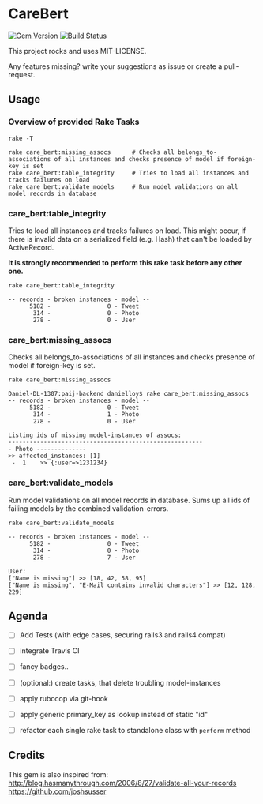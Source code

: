 # CareBert
[![Gem Version](https://badge.fury.io/rb/care_bert.svg)](http://badge.fury.io/rb/care_bert)
[![Build Status](https://travis-ci.org/loybert/care_bert.svg?branch=master)](https://travis-ci.org/loybert/care_bert)

This project rocks and uses MIT-LICENSE.

Any features missing? write your suggestions as issue or create a pull-request.

## Usage

### Overview of provided Rake Tasks

```shell
rake -T

rake care_bert:missing_assocs      # Checks all belongs_to-associations of all instances and checks presence of model if foreign-key is set
rake care_bert:table_integrity     # Tries to load all instances and tracks failures on load
rake care_bert:validate_models     # Run model validations on all model records in database
```


### care\_bert:table\_integrity
Tries to load all instances and tracks failures on load. This might occur, if there is invalid data on a serialized field (e.g. Hash) that can't be loaded by ActiveRecord.

**It is strongly recommended to perform this rake task before any other one.**

```shell
rake care_bert:table_integrity

-- records - broken instances - model --
      5182 -                0 - Tweet
       314 -                0 - Photo
       278 -                0 - User
```


### care\_bert:missing\_assocs
Checks all belongs_to-associations of all instances and checks presence of model if foreign-key is set.

```shell
rake care_bert:missing_assocs

Daniel-DL-1307:paij-backend danielloy$ rake care_bert:missing_assocs
-- records - broken instances - model --
      5182 -                0 - Tweet
       314 -                1 - Photo
       278 -                0 - User

Listing ids of missing model-instances of assocs:
-------------------------------------------------------
- Photo --------------
>> affected_instances: [1]
 -  1    >> {:user=>1231234}
```

### care\_bert:validate\_models
Run model validations on all model records in database. Sums up all ids of failing models by the combined validation-errors.



```shell
rake care_bert:validate_models

-- records - broken instances - model --
      5182 -                0 - Tweet
       314 -                0 - Photo
       278 -                7 - User

User:
["Name is missing"] >> [18, 42, 58, 95]
["Name is missing", "E-Mail contains invalid characters"] >> [12, 128, 229]
```



## Agenda

- [ ] Add Tests (with edge cases, securing rails3 and rails4 compat)
- [ ] integrate Travis CI
- [ ] fancy badges..
- [ ] \(optional:) create tasks, that delete troubling model-instances
- [ ] apply rubocop via git-hook
- [ ] apply generic primary_key as lookup instead of static "id"
- [ ] refactor each single rake task to standalone class with `perform` method


## Credits

This gem is also inspired from: http://blog.hasmanythrough.com/2006/8/27/validate-all-your-records
https://github.com/joshsusser

